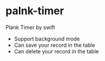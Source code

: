# palnk-timer
Plank Timer by swift

- Support background mode 
- Can save your record in the table
- Can delete your record in the table
